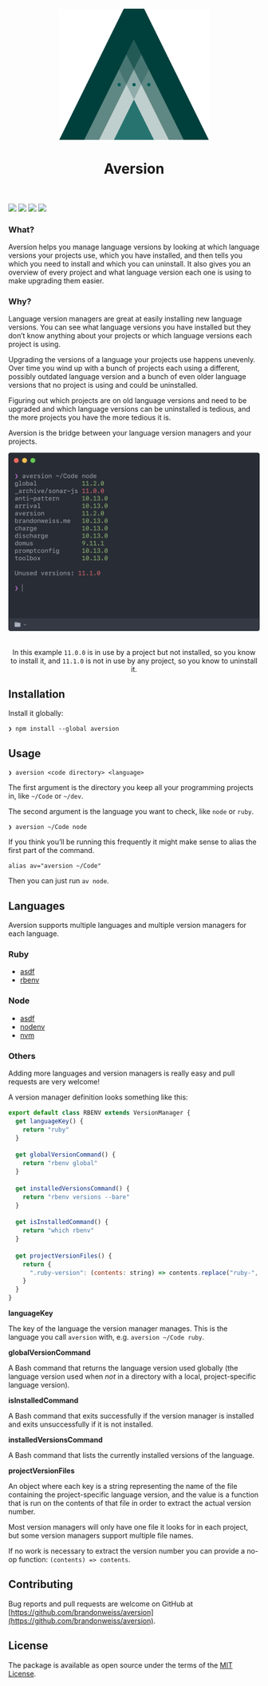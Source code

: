 <h1 align="center">
  <br>
  <img src="media/logomark.svg?sanitize=true" width="300px" alt="Aversion">
  <br>
  <br>
  Aversion
  <br>
  <br>
</h1>

[![](https://badgen.net/npm/v/aversion?icon=npm)](https://www.npmjs.com/package/aversion)
![](https://badgen.net/npm/node/aversion)
[![](https://badgen.net/david/dep/brandonweiss/aversion)](https://david-dm.org/brandonweiss/aversion)
![](https://badgen.net/badge/documentation/lit/purple)

### What?

Aversion helps you manage language versions by looking at which language versions your projects use, which you have installed, and then tells you which you need to install and which you can uninstall. It also gives you an overview of every project and what language version each one is using to make upgrading them easier.

### Why?

Language version managers are great at easily installing new language versions. You can see what language versions you have installed but they don’t know anything about your projects or which language versions each project is using.

Upgrading the versions of a language your projects use happens unevenly. Over time you wind up with a bunch of projects each using a different, possibly outdated language version and a bunch of even older language versions that no project is using and could be uninstalled.

Figuring out which projects are on old language versions and need to be upgraded and which language versions can be uninstalled is tedious, and the more projects you have the more tedious it is.

Aversion is the bridge between your language version managers and your projects.

<div align="center">
  <img src="media/example.png" width="606px">

  <br>
  <br>

  In this example `11.0.0` is in use by a project but not installed, so you know to install it, and `11.1.0` is not in use by any project, so you know to uninstall it.
</div>


## Installation

Install it globally:

```
❯ npm install --global aversion
```

## Usage

```
❯ aversion <code directory> <language>
```

The first argument is the directory you keep all your programming projects in, like `~/Code` or `~/dev`.

The second argument is the language you want to check, like `node` or `ruby`.

```
❯ aversion ~/Code node
```

If you think you’ll be running this frequently it might make sense to alias the first part of the command.

```shell
alias av="aversion ~/Code"
```

Then you can just run `av node`.

## Languages

Aversion supports multiple languages and multiple version managers for each language.

### Ruby

* [asdf][asdf]
* [rbenv][rbenv]

### Node

* [asdf][asdf]
* [nodenv][nodenv]
* [nvm][nvm]

### Others

Adding more languages and version managers is really easy and pull requests are very welcome!

A version manager definition looks something like this:

```javascript
export default class RBENV extends VersionManager {
  get languageKey() {
    return "ruby"
  }

  get globalVersionCommand() {
    return "rbenv global"
  }

  get installedVersionsCommand() {
    return "rbenv versions --bare"
  }

  get isInstalledCommand() {
    return "which rbenv"
  }

  get projectVersionFiles() {
    return {
      ".ruby-version": (contents: string) => contents.replace("ruby-", ""),
    }
  }
}
```

**languageKey**

The key of the language the version manager manages. This is the language you call `aversion` with, e.g. `aversion ~/Code ruby`.

**globalVersionCommand**

A Bash command that returns the language version used globally (the language version used when *not* in a directory with a local, project-specific language version).

**isInstalledCommand**

A Bash command that exits successfully if the version manager is installed and exits unsuccessfully if it is not installed.

**installedVersionsCommand**

A Bash command that lists the currently installed versions of the language.

**projectVersionFiles**

An object where each key is a string representing the name of the file containing the project-specific language version, and the value is a function that is run on the contents of that file in order to extract the actual version number.

Most version managers will only have one file it looks for in each project, but some version managers support multiple file names.

If no work is necessary to extract the version number you can provide a no-op function: `(contents) => contents`.

## Contributing

Bug reports and pull requests are welcome on GitHub at [https://github.com/brandonweiss/aversion](https://github.com/brandonweiss/aversion).

## License

The package is available as open source under the terms of the [MIT License](http://opensource.org/licenses/MIT).

[asdf]: https://github.com/asdf-vm/asdf
[nodenv]: https://github.com/nodenv/nodenv
[nvm]: https://github.com/creationix/nvm
[rbenv]: https://github.com/rbenv/rbenv
